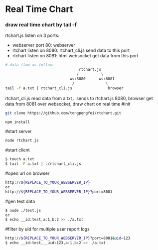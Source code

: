 # Real Time Chart
### draw real time chart by tail -f

rtchart.js listen on 3 ports:
* webserver port 80: webserver
* rtchart listen on 8080: rtchart_cli.js send data to this port
* rtchart listen on 8081: html websocket get data from this port

```bash
# data flow as follow:
                                 rtchart.js
                                /          \
                             ws:8080      ws:8081
                              /              \
tail -f a.txt | rtchart_cli.js                browser
```

rtchart_cli.js read data from a.txt，sends to rtchart.js 8080,
browser get data from 8081 over websocket, draw chart on real time
#init
```bash
git clone https://github.com/tongpengfei/rtchart.git

npm install
```

#start server
```bash
node rtchart.js
```

#start client
```bash
$ touch a.txt
$ tail -F a.txt | ./rtchart_cli.js
```

#open url on browser
```bash
http://${REPLACE_TO_YOUR_WEBSERVER_IP}
or
http://${REPLACE_TO_YOUR_WEBSERVER_IP}?port=8081
```

#gen test data
```bash
$ node ./test.js
or
$ echo __id:test,a:1,b:2 >> ./a.txt
```

#filter by uid for multiple user report logs
```bash
http://${REPLACE_TO_YOUR_WEBSERVER_IP}?port=8081&uid=123
$ echo __id:test,__uid:123,a:1,b:2 >> ./a.txt
```
